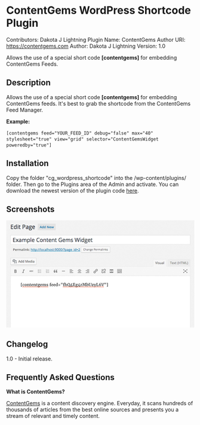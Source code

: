 # ContentGems WordPress Shortcode Plugin

Contributors: Dakota J Lightning
Plugin Name: ContentGems
Author URI: https://contentgems.com
Author: Dakota J Lightning
Version: 1.0

Allows the use of a special short code **[contentgems]** for embedding ContentGems Feeds.

## Description

Allows the use of a special short code **[contentgems]** for embedding ContentGems feeds. It's best to grab the shortcode from the ContentGems Feed Manager.

**Example:**

    [contentgems feed="YOUR_FEED_ID" debug="false" max="40" stylesheet="true" view="grid" selector="ContentGemsWidget poweredby="true"]

## Installation

Copy the folder "cg_wordpress_shortcode" into the /wp-content/plugins/ folder. Then go to the Plugins area of the Admin and activate. You can download the newest version of the plugin code [here](https://github.com/ContentGems/cg_wordpress_shortcode/releases).

## Screenshots

![Example](/screenshot-1.jpg?raw=true "Usage of shortcode example")

## Changelog

1.0 - Initial release.

## Frequently Asked Questions

**What is ContentGems?**

[ContentGems](https://contentgems.com) is a content discovery engine. Everyday, it scans hundreds of thousands of articles from the best online sources and presents you a stream of relevant and timely content.
